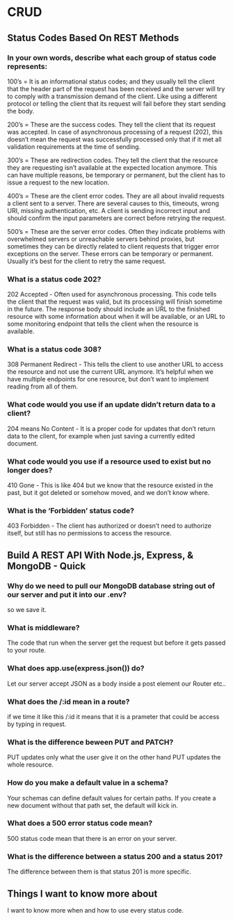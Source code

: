 
# CRUD
## Status Codes Based On REST Methods

### In your own words, describe what each group of status code represents:

100’s = It is an informational status codes; and they usually tell the client that the header part of the request has been received and the server will try to comply with a transmission demand of the client. Like using a different protocol or telling the client that its request will fail before they start sending the body.

200’s = These are the success codes. They tell the client that its request was accepted. In case of asynchronous processing of a request (202), this doesn’t mean the request was successfully processed only that if it met all validation requirements at the time of sending.

300’s = These are redirection codes. They tell the client that the resource they are requesting isn’t available at the expected location anymore. This can have multiple reasons, be temporary or permanent, but the client has to issue a request to the new location.

400’s = These are the client error codes. They are all about invalid requests a client sent to a server. There are several causes to this, timeouts, wrong URI, missing authentication, etc. A client is sending incorrect input and should confirm the input parameters are correct before retrying the request.

500’s = These are the server error codes. Often they indicate problems with overwhelmed servers or unreachable servers behind proxies, but sometimes they can be directly related to client requests that trigger error exceptions on the server. These errors can be temporary or permanent. Usually it’s best for the client to retry the same request.

### What is a status code 202?

202 Accepted - Often used for asynchronous processing. This code tells the client that the request was valid, but its processing will finish sometime in the future. The response body should include an URL to the finished resource with some information about when it will be available, or an URL to some monitoring endpoint that tells the client when the resource is available.

### What is a status code 308?

308 Permanent Redirect - This tells the client to use another URL to access the resource and not use the current URL anymore. It’s helpful when we have multiple endpoints for one resource, but don’t want to implement reading from all of them.

### What code would you use if an update didn’t return data to a client?

204 means No Content - It is a proper code for updates that don’t return data to the client, for example when just saving a currently edited document.

### What code would you use if a resource used to exist but no longer does?

410 Gone - This is like 404 but we know that the resource existed in the past, but it got deleted or somehow moved, and we don’t know where.

### What is the ‘Forbidden’ status code?

403 Forbidden - The client has authorized or doesn’t need to authorize itself, but still has no permissions to access the resource.



## Build A REST API With Node.js, Express, & MongoDB - Quick

### Why do we need to pull our MongoDB database string out of our server and put it into our .env?
so we save it.
### What is middleware?

The code that run when the server get the request but before it gets passed to your route.

### What does app.use(express.json()) do?

Let our server accept JSON as a body inside a post element our Router etc..

### What does the /:id mean in a route?

if we time it like this /:id it means that it is a prameter that could be access by typing in request.

### What is the difference beween PUT and PATCH?

PUT updates only what the user give it on the other hand PUT updates the whole resource.

### How do you make a default value in a schema?
Your schemas can define default values for certain paths. If you create a new document without that path set, the default will kick in.

### What does a 500 error status code mean?

500 status code mean that there is an error on your server.

### What is the difference between a status 200 and a status 201?

The difference between them is that status 201 is more specific.

## Things I want to know more about

I want to know more when and how to use every status code.